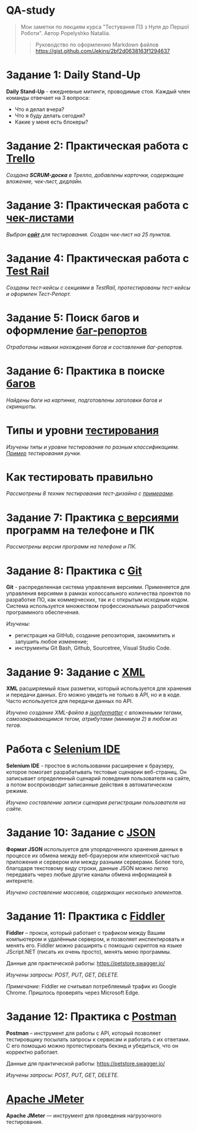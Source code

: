 # QA-study
>Мои заметки по лекциям курса "Тестування ПЗ з Нуля до Першої Роботи". Автор Popelyshko Nataliia.
>>Руководство по оформлению Markdown файлов https://gist.github.com/Jekins/2bf2d0638163f1294637 

# Задание 1: Daily Stand-Up

**Daily Stand-Up** - ежедневные митинги, проводимые стоя. Каждый член команды отвечает на 3 вопроса:
- Что я делал вчера?
- Что я буду делать сегодня?
- Какие у меня есть блокеры?


# Задание 2: Практическая работа с [Trello](/%D0%97%D0%B0%D0%B4%D0%B0%D0%BD%D0%B8%D0%B5%202_Trello_%D0%B4%D0%BE%D1%81%D0%BA%D0%B0%20%D0%B7%D0%B0%D0%B4%D0%B0%D0%BD%D0%B8%D0%B9/z2.md)

*Создана **SCRUM-доска** в Трелло, добавлены карточки, содержащие вложение, чек-лист, дедлайн.*


# Задание 3: Практическая работа с [чек-листами](/%D0%97%D0%B0%D0%B4%D0%B0%D0%BD%D0%B8%D0%B5%203_%D0%A7%D0%B5%D0%BA-%D0%BB%D0%B8%D1%81%D1%82_%D1%82%D0%B0%D0%B1%D0%BB%D0%B8%D1%86%D1%8B(Excel_Google%20Sheets)/z3.md)

*Выбран **[сайт](https://www.yakaboo.ua/)** для тестирования. Создан чек-лист на 25 пунктов.*

# Задание 4: Практическая работа с [Test Rail](/%D0%97%D0%B0%D0%B4%D0%B0%D0%BD%D0%B8%D0%B5%204_Test%20Rail_%D1%82%D0%B5%D1%81%D1%82%20%D0%BA%D0%B5%D0%B9%D1%81%D1%8B/z4.md)

*Созданы  тест-кейсы с секциями в TestRail, протестированы тест-кейсы и оформлен Тест-Репорт.*

# Задание 5: Поиск багов и оформление [баг-репортов](/%D0%97%D0%B0%D0%B4%D0%B0%D0%BD%D0%B8%D0%B5%205_%D0%91%D0%B0%D0%B3%20%D1%80%D0%B5%D0%BF%D0%BE%D1%80%D1%82_Google%20Sheets/z5.md)


*Отработаны навыки нахождения багов и составления баг-репортов.*

# Задание 6: Практика в поиске [багов](/%D0%97%D0%B0%D0%B4%D0%B0%D0%BD%D0%B8%D0%B5%206_%D0%9F%D0%BE%D0%B8%D1%81%D0%BA%20%D0%B1%D0%B0%D0%B3%D0%BE%D0%B2_Google%20Docs/z6.md)

*Найдены баги на картинке, подготовлены заголовки багов и скриншоты.*


# Типы и уровни [тестирования](/%D0%A3%D1%80%D0%BE%D0%B2%D0%BD%D0%B8%20%D1%82%D0%B5%D1%81%D1%82%D0%B8%D1%80%D0%BE%D0%B2%D0%B0%D0%BD%D0%B8%D1%8F/level.md)


*Изучены типы и уровни тестирования по разным классификациям. [Пример](/%D0%A3%D1%80%D0%BE%D0%B2%D0%BD%D0%B8%20%D1%82%D0%B5%D1%81%D1%82%D0%B8%D1%80%D0%BE%D0%B2%D0%B0%D0%BD%D0%B8%D1%8F/%D0%A2%D0%B5%D1%81%D1%82%D0%B8%D1%80%D1%83%D0%B5%D0%BC_%D1%80%D1%83%D1%87%D0%BA%D1%83.pdf) тестирования ручки.*

# Как тестировать правильно

*Рассмотрены 8 техник тестирования тест-дизайна с [примерами](https://highload.today/blogs/8-tehnik-test-dizajna-s-primerami/).*

# Задание 7: Практика [с версиями ](/%D0%97%D0%B0%D0%B4%D0%B0%D0%BD%D0%B8%D0%B5%207_%D0%9F%D1%80%D0%B0%D0%BA%D1%82%D0%B8%D0%BA%D0%B0%20%D0%BF%D0%BE%20%D0%B2%D0%B5%D1%80%D1%81%D0%B8%D1%8F%D0%BC%20%D0%9F%D0%9E/z7.md) программ на телефоне и ПК 


*Рассмотрены версии программ на телефоне и ПК.*

# Задание 8: Практика с [Git](/Git/git.md)

**Git** - распределенная система управления версиями. Применяется для управления версиями в рамках колоссального количества проектов по разработке ПО, как коммерческих, так и с открытым исходным кодом. Система используется множеством профессиональных разработчиков программного обеспечения.

*Изучены:*
- регистрация на GitHub, создание репозитория, закоммитить и запушить любое изменение;
- инструменты Git Bash, Github, Sourcetree, Visual Studio Code.

# Задание 9: Задание с [XML](/Задание%209_XML/xml.md)

**XML** расширяемый язык разметки, который используется для хранения и передачи данных. Его можно увидеть не только в API, но и в коде. Часто используется для передачи данных по API.

*Изучено создание XML-файла в [jsonformatter](https://jsonformatter.org/xml-parser) с вложенными тегами, самозакрывающимся тегом, атрибутами (минимум 2) в любом из тегов.*

# Работа с [Selenium IDE](/Selenium/selenium.md)

**Selenium IDE** - простое в использовании расширение к браузеру, которое помогает разрабатывать тестовые сценарии веб-страниц. Он записывает определенный сценарий поведения пользователя на сайте, а потом воспроизводит записанные действия в автоматическом режиме.

*Изучено составление записи сценария регистрации пользователя на сайте.* 


# Задание 10: Задание с [JSON](/Задание%2010_JSON/JSON.md)

**Формат JSON** используется для упорядоченного хранения данных в процессе их обмена между веб-браузером или клиентской частью приложения и сервером или между разными серверами. Более того, благодаря текстовому виду строки, данные JSON можно легко передавать через любые другие каналы обмена информацией в интернете.

*Изучено составление массивов, содержащих несколько элементов.*


# Задание 11: Практика с [Fiddler](/Задание%2011_Fiddler_API/fiddler.md)

**Fiddler** – прокси, который работает с трафиком между Вашим компьютером и удалённым сервером, и позволяет инспектировать и менять его. Fiddler можно расширять с помощью скриптов на языке JScript.NET (писать их очень просто), менять меню программы.

Данные для практической работы: https://petstore.swagger.io/

*Изучены запросы: POST, PUT, GET, DELETE.*

_Примечание:_ Fiddler не считывал потребляемый трафик из Google Chrome. Пришлось проверять через Microsoft Edge.

# Задание 12: Практика с [Postman](/Задание%2012_Postman_API/postman.md)

**Postman** – инструмент для работы с API, который позволяет тестировщику посылать запросы к сервисам и работать с их ответами. С его помощью можно протестировать бекэнд и убедиться, что он корректно работает.

Данные для практической работы: https://petstore.swagger.io/

*Изучены запросы: POST, PUT, GET, DELETE.*

# [Apache JMeter](/JMeter/jmeter.md)

**Apache JMeter** — инструмент для проведения нагрузочного тестирования.
